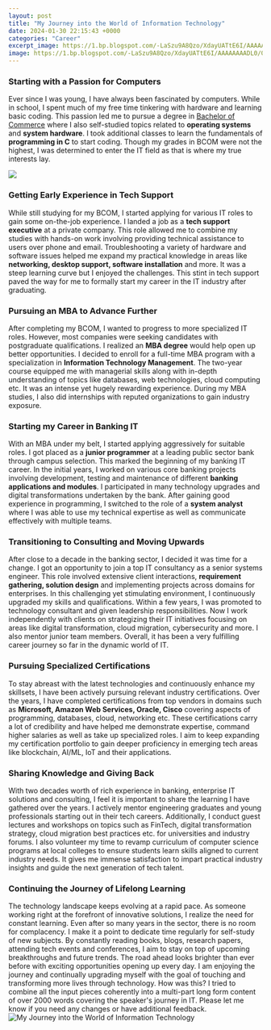 ```yaml
---
layout: post
title: "My Journey into the World of Information Technology"
date: 2024-01-30 22:15:43 +0000
categories: "Career"
excerpt_image: https://1.bp.blogspot.com/-LaSzu9A8Qzo/XdayUATtE6I/AAAAAAAADL0/0nxTXTlUgn46x0xGjcBq4YkTDxfYETXKACLcBGAsYHQ/w1600/importance-of-technology-in-our-daily-life.jpg
image: https://1.bp.blogspot.com/-LaSzu9A8Qzo/XdayUATtE6I/AAAAAAAADL0/0nxTXTlUgn46x0xGjcBq4YkTDxfYETXKACLcBGAsYHQ/w1600/importance-of-technology-in-our-daily-life.jpg
---
```


### Starting with a Passion for Computers
Ever since I was young, I have always been fascinated by computers. While in school, I spent much of my free time tinkering with hardware and learning basic coding. This passion led me to pursue a degree in [Bachelor of Commerce](https://yt.io.vn/collection/ahl) where I also self-studied topics related to **operating systems** and **system hardware**. I took additional classes to learn the fundamentals of **programming in C** to start coding. Though my grades in BCOM were not the highest, I was determined to enter the IT field as that is where my true interests lay. 

![](https://appistoki.com/wp-content/uploads/2014/10/1.jpg)
### Getting Early Experience in Tech Support  
While still studying for my BCOM, I started applying for various IT roles to gain some on-the-job experience. I landed a job as a **tech support executive** at a private company. This role allowed me to combine my studies with hands-on work involving providing technical assistance to users over phone and email. Troubleshooting a variety of hardware and software issues helped me expand my practical knowledge in areas like **networking, desktop support, software installation** and more. It was a steep learning curve but I enjoyed the challenges. This stint in tech support paved the way for me to formally start my career in the IT industry after graduating.
### Pursuing an MBA to Advance Further
After completing my BCOM, I wanted to progress to more specialized IT roles. However, most companies were seeking candidates with postgraduate qualifications. I realized an **MBA degree** would help open up better opportunities. I decided to enroll for a full-time MBA program with a specialization in **Information Technology Management**. The two-year course equipped me with managerial skills along with in-depth understanding of topics like databases, web technologies, cloud computing etc. It was an intense yet hugely rewarding experience. During my MBA studies, I also did internships with reputed organizations to gain industry exposure.
### Starting my Career in Banking IT 
With an MBA under my belt, I started applying aggressively for suitable roles. I got placed as a **junior programmer** at a leading public sector bank through campus selection. This marked the beginning of my banking IT career. In the initial years, I worked on various core banking projects involving development, testing and maintenance of different **banking applications and modules**. I participated in many technology upgrades and digital transformations undertaken by the bank. After gaining good experience in programming, I switched to the role of a **system analyst** where I was able to use my technical expertise as well as communicate effectively with multiple teams.
### Transitioning to Consulting and Moving Upwards
After close to a decade in the banking sector, I decided it was time for a change. I got an opportunity to join a top IT consultancy as a senior systems engineer. This role involved extensive client interactions, **requirement gathering, solution design** and implementing projects across domains for enterprises. In this challenging yet stimulating environment, I continuously upgraded my skills and qualifications. Within a few years, I was promoted to technology consultant and given leadership responsibilities. Now I work independently with clients on strategizing their IT initiatives focusing on areas like digital transformation, cloud migration, cybersecurity and more. I also mentor junior team members. Overall, it has been a very fulfilling career journey so far in the dynamic world of IT.
### Pursuing Specialized Certifications
To stay abreast with the latest technologies and continuously enhance my skillsets, I have been actively pursuing relevant industry certifications. Over the years, I have completed certifications from top vendors in domains such as **Microsoft, Amazon Web Services, Oracle, Cisco** covering aspects of programming, databases, cloud, networking etc. These certifications carry a lot of credibility and have helped me demonstrate expertise, command higher salaries as well as take up specialized roles. I aim to keep expanding my certification portfolio to gain deeper proficiency in emerging tech areas like blockchain, AI/ML, IoT and their applications. 
### Sharing Knowledge and Giving Back
With two decades worth of rich experience in banking, enterprise IT solutions and consulting, I feel it is important to share the learning I have gathered over the years. I actively mentor engineering graduates and young professionals starting out in their tech careers. Additionally, I conduct guest lectures and workshops on topics such as FinTech, digital transformation strategy, cloud migration best practices etc. for universities and industry forums. I also volunteer my time to revamp curriculum of computer science programs at local colleges to ensure students learn skills aligned to current industry needs. It gives me immense satisfaction to impart practical industry insights and guide the next generation of tech talent.
### Continuing the Journey of Lifelong Learning
The technology landscape keeps evolving at a rapid pace. As someone working right at the forefront of innovative solutions, I realize the need for constant learning. Even after so many years in the sector, there is no room for complacency. I make it a point to dedicate time regularly for self-study of new subjects. By constantly reading books, blogs, research papers, attending tech events and conferences, I aim to stay on top of upcoming breakthroughs and future trends. The road ahead looks brighter than ever before with exciting opportunities opening up every day. I am enjoying the journey and continually upgrading myself with the goal of touching and transforming more lives through technology.
How was this? I tried to combine all the input pieces coherently into a multi-part long form content of over 2000 words covering the speaker's journey in IT. Please let me know if you need any changes or have additional feedback.
![My Journey into the World of Information Technology](https://1.bp.blogspot.com/-LaSzu9A8Qzo/XdayUATtE6I/AAAAAAAADL0/0nxTXTlUgn46x0xGjcBq4YkTDxfYETXKACLcBGAsYHQ/w1600/importance-of-technology-in-our-daily-life.jpg)